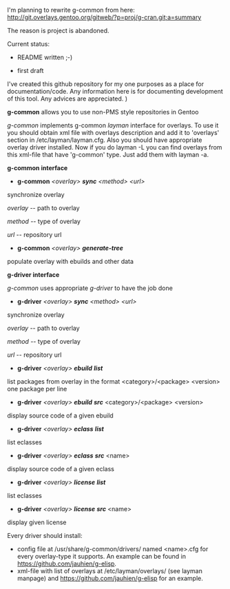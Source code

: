I'm planning to rewrite g-common from here: http://git.overlays.gentoo.org/gitweb/?p=proj/g-cran.git;a=summary

The reason is project is abandoned.

Current status:

- README written ;-)

- first draft

I've created this github repository for my one purposes as a place for documentation/code.
Any information here is for documenting development of this tool.
Any advices are appreciated. )

**g-common** allows you to use non-PMS style repositories in Gentoo

*g-common* implements g-common *layman* interface for overlays.
To use it you should obtain xml file with overlays description and
add it to 'overlays' section in /etc/layman/layman.cfg. Also you
should have appropriate overlay driver installed.
Now if you do layman -L you can find overlays from this xml-file
that have 'g-common' type. Just add them with layman -a.

**g-common interface**

- **g-common** *&lt;overlay&gt;* ***sync*** *&lt;method&gt;* *&lt;url&gt;*

synchronize overlay

*overlay* -- path to overlay

*method* -- type of overlay

*url* -- repository url


- **g-common** *&lt;overlay&gt;* ***generate-tree***

populate overlay with ebuilds and other data

**g-driver interface**

*g-common* uses appropriate *g-driver* to have the job done


- **g-driver** *&lt;overlay&gt;* ***sync*** *&lt;method&gt;* *&lt;url&gt;*

synchronize overlay

*overlay* -- path to overlay

*method* -- type of overlay

*url* -- repository url

- **g-driver** *&lt;overlay&gt;* ***ebuild*** ***list***

list packages from overlay in the format
&lt;category&gt;/&lt;package&gt; &lt;version&gt;
one package per line

- **g-driver** *&lt;overlay&gt;* ***ebuild*** ***src*** &lt;category&gt;/&lt;package&gt; &lt;version&gt;

display source code of a given ebuild

- **g-driver** *&lt;overlay&gt;* ***eclass*** ***list***

list eclasses 

- **g-driver** *&lt;overlay&gt;* ***eclass*** ***src*** &lt;name&gt;

display source code of a given eclass

- **g-driver** *&lt;overlay&gt;* ***license*** ***list***

list eclasses 

- **g-driver** *&lt;overlay&gt;* ***license*** ***src*** &lt;name&gt;

display given license

Every driver should install:
- config file at /usr/share/g-common/drivers/ named &lt;name&gt;.cfg for every overlay-type it supports. An example can be found in https://github.com/jauhien/g-elisp.
- xml-file with list of overlays at /etc/layman/overlays/ (see layman manpage) and https://github.com/jauhien/g-elisp for an example.
